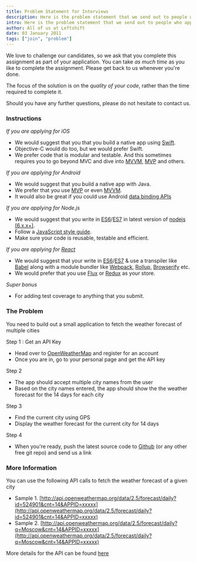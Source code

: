 ```yaml
---
title: Problem Statement for Interviews
description: Here is the problem statement that we send out to people who apply for engineering profiles at Leftshift
intro: Here is the problem statement that we send out to people who apply for engineering profiles at Leftshift
author: All of us at Leftshift
date: 03 January 2011
tags: ["join", "problem"]
---
```


We love to challenge our candidates, so we ask that you complete this assignment as part of your application. You can take _as much time_ as you like to complete the assignment. Please get back to us whenever you're done.

The focus of the solution is on the _quality of your code_, rather than the time required to complete it.

Should you have any further questions, please do not hesitate to contact us.

### Instructions

_If you are applying for iOS_

- We would suggest that you that you build a native app using [Swift](https://swift.org).
- Objective-C would do too, but we would prefer Swift.
- We prefer code that is modular and testable. And this sometimes requires you to go beyond MVC and dive into [MVVM](https://www.objc.io/issues/13-architecture/mvvm/), [MVP](https://medium.com/ios-os-x-development/ios-architecture-patterns-ecba4c38de52#.4ma913306) and others.

_If you are applying for Android_

- We would suggest that you build a native app with Java.
- We prefer that you use [MVP](https://github.com/googlesamples/android-architecture) or even [MVVM](https://github.com/ivacf/archi).
- It would also be great if you could use Android [data binding APIs](https://developer.android.com/topic/libraries/data-binding/index.html)

_If you are applying for Node.js_

- We would suggest that you write in [ES6](http://es6-features.org)/[ES7](https://developer.mozilla.org/en-US/docs/Web/JavaScript/New_in_JavaScript/ECMAScript_Next_support_in_Mozilla) in latest version of [nodejs (6.x.x+)](https://nodejs.org/en/download/current/).
- Follow a [JavaScript style guide](https://www.google.co.in/search?client=safari&rls=en&q=ios+mvvm&ie=UTF-8&oe=UTF-8&gfe_rd=cr&ei=lFNtV9imMIzC8gfV4KyoAQ#q=javascript+style+guide).
- Make sure your code is reusable, testable and efficient.

_If you are applying for [React](https://facebook.github.io/react/)_

- We would suggest that your write in [ES6](http://es6-features.org)/[ES7](https://developer.mozilla.org/en-US/docs/Web/JavaScript/New_in_JavaScript/ECMAScript_Next_support_in_Mozilla) & use a transpiler like [Babel](https://babeljs.io) along with a module bundler like [Webpack](https://webpack.github.io), [Rollup](https://github.com/rollup/rollup), [Browserify](http://browserify.org) etc.
- We would prefer that you use [Flux](https://facebook.github.io/flux/) or [Redux](https://github.com/reactjs/redux) as your store.

_Super bonus_

- For adding test coverage to anything that you submit.

### The Problem

You need to build out a small application to fetch the weather forecast of multiple cities

Step 1 : Get an API Key

- Head over to [OpenWeatherMap](http://openweathermap.org) and register for an account
- Once you are in, go to your personal page and get the API key

Step 2

- The app should accept multiple city names from the user
- Based on the city names entered, the app should show the the weather forecast for the 14 days for each city

Step 3

- Find the current city using GPS
- Display the weather forecast for the current city for 14 days

Step 4

- When you're ready, push the latest source code to [Github](github.com) (or any other free git repo) and send us a link

### More Information

You can use the following API calls to fetch the weather forecast of a given city

- Sample 1. [http://api.openweathermap.org/data/2.5/forecast/daily?id=524901&cnt=14&APPID=xxxxx](http://api.openweathermap.org/data/2.5/forecast/daily?id=524901&cnt=14&APPID=xxxxx)
- Sample 2. [http://api.openweathermap.org/data/2.5/forecast/daily?q=Moscow&cnt=14&APPID=xxxxx](http://api.openweathermap.org/data/2.5/forecast/daily?q=Moscow&cnt=14&APPID=xxxxx)

More details for the API can be found [here](http://openweathermap.org/API#forecast)
